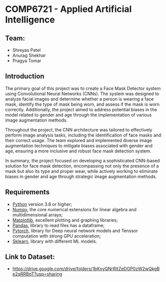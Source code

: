 # COMP6721 - Applied Artificial Intelligence

## Team:
- Shreyas Patel
- Anurag Shekhar
- Pragya Tomar

## Introduction


The primary goal of this project was to create a Face Mask Detector system using Convolutional Neural Networks (CNNs). The system was designed to analyze facial images and determine whether a person is wearing a face mask, identify the type of mask being worn, and assess if the mask is worn correctly. Additionally, the project aimed to address potential biases in the model related to gender and age through the implementation of various image augmentation methods.

Throughout the project, the CNN architecture was tailored to effectively perform image analysis tasks, including the identification of face masks and their correct usage. The team explored and implemented diverse image augmentation techniques to mitigate biases associated with gender and age, ensuring a more inclusive and robust face mask detection system.

In summary, the project focused on developing a sophisticated CNN-based solution for face mask detection, encompassing not only the presence of a mask but also its type and proper wear, while actively working to eliminate biases in gender and age through strategic image augmentation methods.

## Requirements 
* [Python](http://www.python.org) version 3.8 or higher;
* [Numpy](http://www.numpy.org), the core numerical extensions for linear algebra and multidimensional arrays;
* [Matplotlib](http://matplotlib.sf.net), excellent plotting and graphing libraries;
* [Pandas](http://pandas.pydata.org/), library to read files has a dataframe;
* [Pytorch](https://pytorch.org/docs/stable/torch.html), library for Deep neural network models and Tenssor computation with strong GPU acceleration;
* [Sklearn](https://scikit-learn.org/stable/), library with different ML models.


## Link to Dataset:
* https://drive.google.com/drive/folders/1bKxyQNrRItZeDGP0zW2wQkgBe2qRRBqT?usp=sharing
